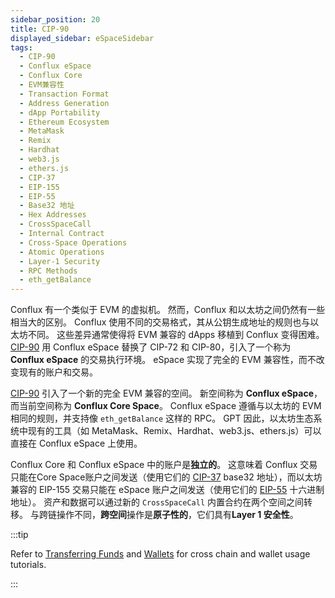 ```yaml
---
sidebar_position: 20
title: CIP-90
displayed_sidebar: eSpaceSidebar
tags:
  - CIP-90
  - Conflux eSpace
  - Conflux Core
  - EVM兼容性
  - Transaction Format
  - Address Generation
  - dApp Portability
  - Ethereum Ecosystem
  - MetaMask
  - Remix
  - Hardhat
  - web3.js
  - ethers.js
  - CIP-37
  - EIP-155
  - EIP-55
  - Base32 地址
  - Hex Addresses
  - CrossSpaceCall
  - Internal Contract
  - Cross-Space Operations
  - Atomic Operations
  - Layer-1 Security
  - RPC Methods
  - eth_getBalance
---
```


Conflux 有一个类似于 EVM 的虚拟机。 然而，Conflux 和以太坊之间仍然有一些相当大的区别。 Conflux 使用不同的交易格式，其从公钥生成地址的规则也与以太坊不同。 这些差异通常使得将 EVM 兼容的 dApps 移植到 Conflux 变得困难。 [CIP-90](https://github.com/Conflux-Chain/CIPs/blob/master/CIPs/cip-90.md) 用 Conflux eSpace 替换了 CIP-72 和 CIP-80，引入了一个称为 **Conflux eSpace** 的交易执行环境。 eSpace 实现了完全的 EVM 兼容性，而不改变现有的账户和交易。

[CIP-90](https://github.com/Conflux-Chain/CIPs/blob/master/CIPs/cip-90.md) 引入了一个新的完全 EVM 兼容的空间。 新空间称为 **Conflux eSpace**，而当前空间称为 **Conflux Core Space**。 Conflux eSpace 遵循与以太坊的 EVM 相同的规则，并支持像 `eth_getBalance` 这样的 RPC。 GPT 因此，以太坊生态系统中现有的工具（如 MetaMask、Remix、Hardhat、web3.js、ethers.js）可以直接在 Conflux eSpace 上使用。

Conflux Core 和 Conflux eSpace 中的账户是**独立的**。 这意味着 Conflux 交易只能在Core Space账户之间发送（使用它们的 [CIP-37](https://github.com/Conflux-Chain/CIPs/blob/master/CIPs/cip-37.md) base32 地址），而以太坊兼容的 EIP-155 交易只能在 eSpace 账户之间发送（使用它们的 [EIP-55](https://eips.ethereum.org/EIPS/eip-55) 十六进制地址）。 资产和数据可以通过新的 `CrossSpaceCall` 内置合约在两个空间之间转移。 与跨链操作不同，**跨空间**操作是**原子性的**，它们具有**Layer 1 安全性**。

:::tip

Refer to [Transferring Funds](../../general/tutorials/transferring-funds/transferring-funds.mdx) and [Wallets](../../general/tutorials/wallets/wallets.mdx) for cross chain and wallet usage tutorials.

:::
